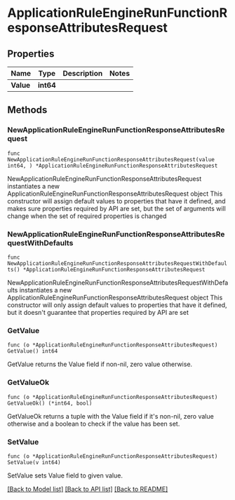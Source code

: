# ApplicationRuleEngineRunFunctionResponseAttributesRequest

## Properties

Name | Type | Description | Notes
------------ | ------------- | ------------- | -------------
**Value** | **int64** |  | 

## Methods

### NewApplicationRuleEngineRunFunctionResponseAttributesRequest

`func NewApplicationRuleEngineRunFunctionResponseAttributesRequest(value int64, ) *ApplicationRuleEngineRunFunctionResponseAttributesRequest`

NewApplicationRuleEngineRunFunctionResponseAttributesRequest instantiates a new ApplicationRuleEngineRunFunctionResponseAttributesRequest object
This constructor will assign default values to properties that have it defined,
and makes sure properties required by API are set, but the set of arguments
will change when the set of required properties is changed

### NewApplicationRuleEngineRunFunctionResponseAttributesRequestWithDefaults

`func NewApplicationRuleEngineRunFunctionResponseAttributesRequestWithDefaults() *ApplicationRuleEngineRunFunctionResponseAttributesRequest`

NewApplicationRuleEngineRunFunctionResponseAttributesRequestWithDefaults instantiates a new ApplicationRuleEngineRunFunctionResponseAttributesRequest object
This constructor will only assign default values to properties that have it defined,
but it doesn't guarantee that properties required by API are set

### GetValue

`func (o *ApplicationRuleEngineRunFunctionResponseAttributesRequest) GetValue() int64`

GetValue returns the Value field if non-nil, zero value otherwise.

### GetValueOk

`func (o *ApplicationRuleEngineRunFunctionResponseAttributesRequest) GetValueOk() (*int64, bool)`

GetValueOk returns a tuple with the Value field if it's non-nil, zero value otherwise
and a boolean to check if the value has been set.

### SetValue

`func (o *ApplicationRuleEngineRunFunctionResponseAttributesRequest) SetValue(v int64)`

SetValue sets Value field to given value.



[[Back to Model list]](../README.md#documentation-for-models) [[Back to API list]](../README.md#documentation-for-api-endpoints) [[Back to README]](../README.md)


